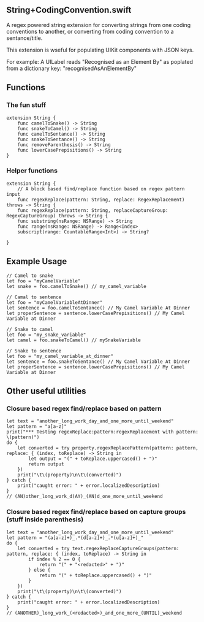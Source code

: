 ## String+CodingConvention.swift

A regex powered string extension for converting strings from one coding conventions to another, or converting from coding convention to a sentance/title.

This extension is wseful for populating UIKit components with JSON keys. 

For example: A UILabel reads "Recognised as an Element By" as poplated from a dictionary key: "recognisedAsAnElementBy"

## Functions

### The fun stuff
````
extension String {
    func camelToSnake() -> String 
    func snakeToCamel() -> String 
    func camelToSentance() -> String 
    func snakeToSentance() -> String 
    func removeParenthesis() -> String 
    func lowerCasePrepisitions() -> String     
}
````
### Helper functions
````
extension String {
    // A block based find/replace function based on regex pattern input
    func regexReplace(pattern: String, replace: RegexReplacement) throws -> String {
    func regexReplace(pattern: String, replaceCaptureGroup: RegexCaptureGroup) throws -> String {
    func substring(nsRange: NSRange) -> String     
    func range(nsRange: NSRange) -> Range<Index>     
    subscript(range: CountableRange<Int>) -> String? 
    
}
````

## Example Usage

````
// Camel to snake
let foo = "myCamelVariable"
let snake = foo.camelToSnake() // my_camel_variable
````
````
// Camal to sentence
let foo = "myCamelVariableAtDinner"
let sentence = foo.camelToSentance() // My Camel Variable At Dinner
let properSentence = sentence.lowerCasePrepisitions() // My Camel Variable at Dinner
````
````
// Snake to camel
let foo = "my_snake_variable"
let camel = foo.snakeToCamel() // mySnakeVariable
````
````
// Snake to sentence
let foo = "my_camel_variable_at_dinner"
let sentence = foo.snakeToSentance() // My Camel Variable At Dinner
let properSentence = sentence.lowerCasePrepisitions() // My Camel Variable at Dinner

````

## Other useful utilities

### Closure based regex find/replace based on pattern
````
let text = "another_long_work_day_and_one_more_until_weekend"
let pattern = "a[a-z]"
print("*** Testing regexReplace:pattern:regexReplacement with pattern: \(pattern)")
do {
    let converted = try property.regexReplacePattern(pattern: pattern, replace: { (index, toReplace) -> String in
        let output = "(" + toReplace.uppercased() + ")"
        return output
    })
    print("\t\(property)\n\t\(converted)")
} catch {
    print("caught error: " + error.localizedDescription)
}
// (AN)other_long_work_d(AY)_(AN)d_one_more_until_weekend
````

### Closure based regex find/replace based on capture groups (stuff inside parenthesis)
````
let text = "another_long_work_day_and_one_more_until_weekend"
let pattern = "(a[a-z]+)_.*(d[a-z]+)_.*(u[a-z]+)_"
do {
    let converted = try text.regexReplaceCaptureGroups(pattern: pattern, replace: { (index, toReplace) -> String in
        if index % 2 == 0 {
            return "(" + "<redacted>" + ")"
        } else {
            return "(" + toReplace.uppercased() + ")"
        }
    })
    print("\t\(property)\n\t\(converted)")
} catch {
    print("caught error: " + error.localizedDescription)
}
// (ANOTHER)_long_work_(<redacted>)_and_one_more_(UNTIL)_weekend
````
